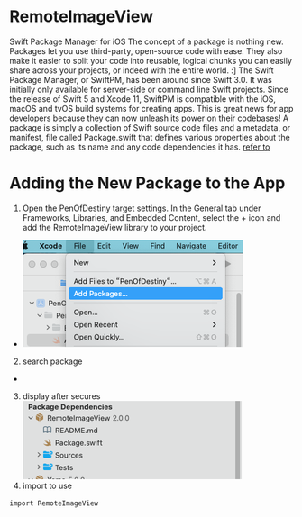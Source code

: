 # RemoteImageView

Swift Package Manager for iOS
The concept of a package is nothing new. Packages let you use third-party, open-source code with ease. They also make it easier to split your code into reusable, logical chunks you can easily share across your projects, or indeed with the entire world. :]
The Swift Package Manager, or SwiftPM, has been around since Swift 3.0. It was initially only available for server-side or command line Swift projects. Since the release of Swift 5 and Xcode 11, SwiftPM is compatible with the iOS, macOS and tvOS build systems for creating apps. This is great news for app developers because they can now unleash its power on their codebases!
A package is simply a collection of Swift source code files and a metadata, or manifest, file called Package.swift that defines various properties about the package, such as its name and any code dependencies it has.
[refer to](https://www.raywenderlich.com/7242045-swift-package-manager-for-ios#toc-anchor-001)
# Adding the New Package to the App

1. Open the PenOfDestiny target settings. In the General tab under Frameworks, Libraries, and Embedded Content, select the + icon and add the RemoteImageView library to your project.
- ![输入图片说明](guide_img/%E6%88%AA%E5%B1%8F2022-04-15%20%E4%B8%8A%E5%8D%889.50.27.png)
2. search package
- 
3. display after secures
![输入图片说明](%E6%88%AA%E5%B1%8F2022-04-15%20%E4%B8%8A%E5%8D%889.53.02.png)
4. import to use

```
import RemoteImageView

```



